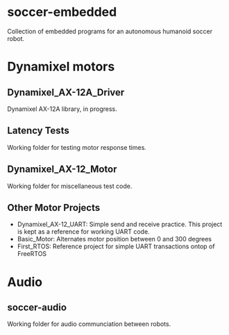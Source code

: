 # soccer-embedded
Collection of embedded programs for an autonomous humanoid soccer robot.

# Dynamixel motors
## Dynamixel_AX-12A_Driver
Dynamixel AX-12A library, in progress.

## Latency Tests
Working folder for testing motor response times.

## Dynamixel_AX-12_Motor
Working folder for miscellaneous test code.

## Other Motor Projects
- Dynamixel_AX-12_UART: Simple send and receive practice. This project is kept as a reference for working UART code.
- Basic_Motor: Alternates motor position between 0 and 300 degrees
- First_RTOS: Reference project for simple UART transactions ontop of FreeRTOS

# Audio
## soccer-audio
Working folder for audio communciation between robots.
